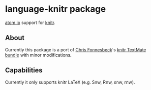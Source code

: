 # language-knitr package

[atom.io](https://atom.io/) support for [knitr](http://yihui.name/knitr/).


## About

Currently this package is a port of
[Chris Fonnesbeck](https://github.com/fonnesbeck)'s [knitr TextMate
bundle](https://github.com/fonnesbeck/knitr.tmbundle) with minor modifications.

## Capabilities

Currently it only supports knitr LaTeX (e.g. Snw, Rnw, snw, rnw).
